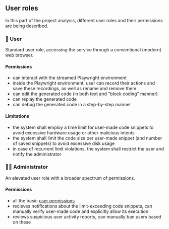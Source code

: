 ## User roles
In this part of the project analysis, different user roles and their permissions are being described.
### 👤 User
Standard user role, accessing the service through a conventional (modern) web browser.

#### Permissions
- can interact with the streamed Playwright environment
- inside the Playwright environment, user can record their actions and save these recordings, as well as rename and remove them
- can edit the generated code (in both text and "block coding" manner)
- can replay the generated code
- can debug the generated code in a step-by-step manner

#### Limitations
- the system shall employ a time limit for user-made code snippets to avoid excessive hardware usage or other malicious intents
- the system shall limit the code size per user-made snippet (and number of saved snippets) to avoid excessive disk usage
- in case of recurrent limit violations, the system shall restrict the user and notify the administrator

### 👩‍💻 Administrator
An elevated user role with a broader spectrum of permissions.

#### Permissions
- all the basic [user permissions](#permissions)
- recieves notifications about the limit-exceeding code snippets, can manually verify user-made code and explicitly allow its execution
- reviews suspicious user activity reports, can manually ban users based on these 